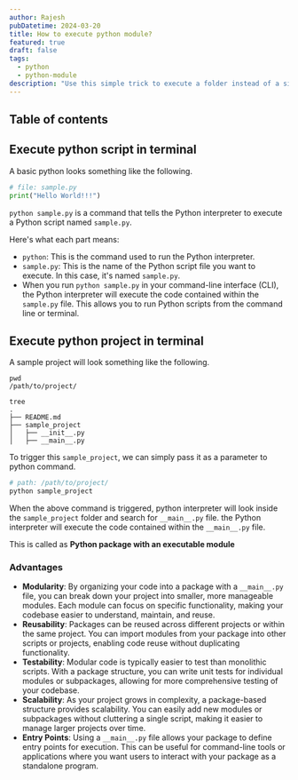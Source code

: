 ```yaml
---
author: Rajesh
pubDatetime: 2024-03-20
title: How to execute python module?
featured: true
draft: false
tags:
  - python
  - python-module
description: "Use this simple trick to execute a folder instead of a single python script"
---
```


## Table of contents

## Execute python script in terminal

A basic python looks something like the following.

```python
# file: sample.py
print("Hello World!!!")
```

`python sample.py` is a command that tells the Python interpreter to execute a Python script named `sample.py`.

Here's what each part means:

- `python`: This is the command used to run the Python interpreter.
- `sample.py`: This is the name of the Python script file you want to execute. In this case, it's named `sample.py`.
- When you run `python sample.py` in your command-line interface (CLI), the Python interpreter will execute the code contained within the `sample.py` file. This allows you to run Python scripts from the command line or terminal.

## Execute python project in terminal

A sample project will look something like the following.

```
pwd
/path/to/project/

tree
.
├── README.md
├── sample_project
│   ├── __init__.py
│   ├── __main__.py
```

To trigger this `sample_project`, we can simply pass it as a parameter to python command.

```sh
# path: /path/to/project/
python sample_project
```

When the above command is triggered, python interpreter will look inside the `sample_project` folder and search for `__main__.py` file. the Python interpreter will execute the code contained within the `__main__.py` file.

This is called as **Python package with an executable module**

### Advantages

- **Modularity**: By organizing your code into a package with a `__main__.py` file, you can break down your project into smaller, more manageable modules. Each module can focus on specific functionality, making your codebase easier to understand, maintain, and reuse.
- **Reusability**: Packages can be reused across different projects or within the same project. You can import modules from your package into other scripts or projects, enabling code reuse without duplicating functionality.
- **Testability**: Modular code is typically easier to test than monolithic scripts. With a package structure, you can write unit tests for individual modules or subpackages, allowing for more comprehensive testing of your codebase.
- **Scalability**: As your project grows in complexity, a package-based structure provides scalability. You can easily add new modules or subpackages without cluttering a single script, making it easier to manage larger projects over time.
- **Entry Points**: Using a `__main__.py` file allows your package to define entry points for execution. This can be useful for command-line tools or applications where you want users to interact with your package as a standalone program.
